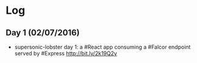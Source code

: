 # Log

## Day 1 (02/07/2016)

- supersonic-lobster day 1: a #React app consuming a #Falcor endpoint served by #Express http://bit.ly/2k19Q2y
